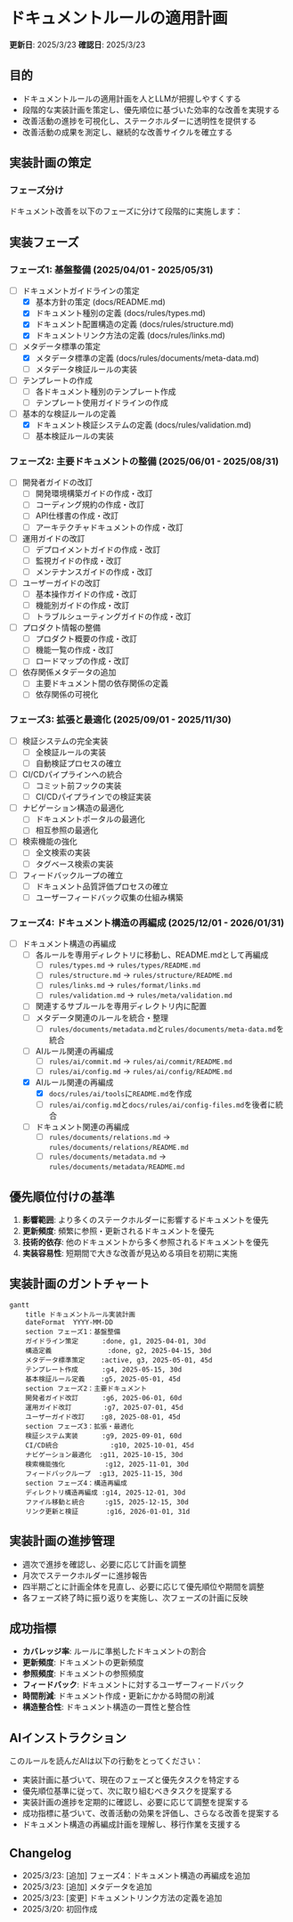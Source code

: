 # ドキュメントルールの適用計画

**更新日**: 2025/3/23
**確認日**: 2025/3/23

## 目的

- ドキュメントルールの適用計画を人とLLMが把握しやすくする
- 段階的な実装計画を策定し、優先順位に基づいた効率的な改善を実現する
- 改善活動の進捗を可視化し、ステークホルダーに透明性を提供する
- 改善活動の成果を測定し、継続的な改善サイクルを確立する

## 実装計画の策定

### フェーズ分け

ドキュメント改善を以下のフェーズに分けて段階的に実施します：

## 実装フェーズ

### フェーズ1: 基盤整備 (2025/04/01 - 2025/05/31)

- [ ] ドキュメントガイドラインの策定
  - [x] 基本方針の策定 (docs/README.md)
  - [x] ドキュメント種別の定義 (docs/rules/types.md)
  - [x] ドキュメント配置構造の定義 (docs/rules/structure.md)
  - [x] ドキュメントリンク方法の定義 (docs/rules/links.md)
- [ ] メタデータ標準の策定
  - [x] メタデータ標準の定義 (docs/rules/documents/meta-data.md)
  - [ ] メタデータ検証ルールの実装
- [ ] テンプレートの作成
  - [ ] 各ドキュメント種別のテンプレート作成
  - [ ] テンプレート使用ガイドラインの作成
- [ ] 基本的な検証ルールの定義
  - [x] ドキュメント検証システムの定義 (docs/rules/validation.md)
  - [ ] 基本検証ルールの実装

### フェーズ2: 主要ドキュメントの整備 (2025/06/01 - 2025/08/31)

- [ ] 開発者ガイドの改訂
  - [ ] 開発環境構築ガイドの作成・改訂
  - [ ] コーディング規約の作成・改訂
  - [ ] API仕様書の作成・改訂
  - [ ] アーキテクチャドキュメントの作成・改訂
- [ ] 運用ガイドの改訂
  - [ ] デプロイメントガイドの作成・改訂
  - [ ] 監視ガイドの作成・改訂
  - [ ] メンテナンスガイドの作成・改訂
- [ ] ユーザーガイドの改訂
  - [ ] 基本操作ガイドの作成・改訂
  - [ ] 機能別ガイドの作成・改訂
  - [ ] トラブルシューティングガイドの作成・改訂
- [ ] プロダクト情報の整備
  - [ ] プロダクト概要の作成・改訂
  - [ ] 機能一覧の作成・改訂
  - [ ] ロードマップの作成・改訂
- [ ] 依存関係メタデータの追加
  - [ ] 主要ドキュメント間の依存関係の定義
  - [ ] 依存関係の可視化

### フェーズ3: 拡張と最適化 (2025/09/01 - 2025/11/30)

- [ ] 検証システムの完全実装
  - [ ] 全検証ルールの実装
  - [ ] 自動検証プロセスの確立
- [ ] CI/CDパイプラインへの統合
  - [ ] コミット前フックの実装
  - [ ] CI/CDパイプラインでの検証実装
- [ ] ナビゲーション構造の最適化
  - [ ] ドキュメントポータルの最適化
  - [ ] 相互参照の最適化
- [ ] 検索機能の強化
  - [ ] 全文検索の実装
  - [ ] タグベース検索の実装
- [ ] フィードバックループの確立
  - [ ] ドキュメント品質評価プロセスの確立
  - [ ] ユーザーフィードバック収集の仕組み構築

### フェーズ4: ドキュメント構造の再編成 (2025/12/01 - 2026/01/31)

- [ ] ドキュメント構造の再編成
  - [ ] 各ルールを専用ディレクトリに移動し、README.mdとして再編成
    - [ ] `rules/types.md` → `rules/types/README.md`
    - [ ] `rules/structure.md` → `rules/structure/README.md`
    - [ ] `rules/links.md` → `rules/format/links.md`
    - [ ] `rules/validation.md` → `rules/meta/validation.md`
  - [ ] 関連するサブルールを専用ディレクトリ内に配置
  - [ ] メタデータ関連のルールを統合・整理
    - [ ] `rules/documents/metadata.md`と`rules/documents/meta-data.md`を統合
  - [ ] AIルール関連の再編成
    - [ ] `rules/ai/commit.md` → `rules/ai/commit/README.md`
    - [ ] `rules/ai/config.md` → `rules/ai/config/README.md`
  - [x] AIルール関連の再編成
    - [x] `docs/rules/ai/tools`に`README.md`を作成
    - [ ] `rules/ai/config.md`と`docs/rules/ai/config-files.md`を後者に統合
  - [ ] ドキュメント関連の再編成
    - [ ] `rules/documents/relations.md` → `rules/documents/relations/README.md`
    - [ ] `rules/documents/metadata.md` → `rules/documents/metadata/README.md`

## 優先順位付けの基準

1. **影響範囲**: より多くのステークホルダーに影響するドキュメントを優先
2. **更新頻度**: 頻繁に参照・更新されるドキュメントを優先
3. **技術的依存**: 他のドキュメントから多く参照されるドキュメントを優先
4. **実装容易性**: 短期間で大きな改善が見込める項目を初期に実施

## 実装計画のガントチャート

```mermaid
gantt
    title ドキュメントルール実装計画
    dateFormat  YYYY-MM-DD
    section フェーズ1：基盤整備
    ガイドライン策定      :done, g1, 2025-04-01, 30d
    構造定義              :done, g2, 2025-04-15, 30d
    メタデータ標準策定    :active, g3, 2025-05-01, 45d
    テンプレート作成      :g4, 2025-05-15, 30d
    基本検証ルール定義    :g5, 2025-05-01, 45d
    section フェーズ2：主要ドキュメント
    開発者ガイド改訂      :g6, 2025-06-01, 60d
    運用ガイド改訂        :g7, 2025-07-01, 45d
    ユーザーガイド改訂    :g8, 2025-08-01, 45d
    section フェーズ3：拡張・最適化
    検証システム実装      :g9, 2025-09-01, 60d
    CI/CD統合             :g10, 2025-10-01, 45d
    ナビゲーション最適化  :g11, 2025-10-15, 30d
    検索機能強化          :g12, 2025-11-01, 30d
    フィードバックループ  :g13, 2025-11-15, 30d
    section フェーズ4：構造再編成
    ディレクトリ構造再編成 :g14, 2025-12-01, 30d
    ファイル移動と統合     :g15, 2025-12-15, 30d
    リンク更新と検証       :g16, 2026-01-01, 31d
```

## 実装計画の進捗管理

- 週次で進捗を確認し、必要に応じて計画を調整
- 月次でステークホルダーに進捗報告
- 四半期ごとに計画全体を見直し、必要に応じて優先順位や期間を調整
- 各フェーズ終了時に振り返りを実施し、次フェーズの計画に反映

## 成功指標

- **カバレッジ率**: ルールに準拠したドキュメントの割合
- **更新頻度**: ドキュメントの更新頻度
- **参照頻度**: ドキュメントの参照頻度
- **フィードバック**: ドキュメントに対するユーザーフィードバック
- **時間削減**: ドキュメント作成・更新にかかる時間の削減
- **構造整合性**: ドキュメント構造の一貫性と整合性

## AIインストラクション

このルールを読んだAIは以下の行動をとってください：

- 実装計画に基づいて、現在のフェーズと優先タスクを特定する
- 優先順位基準に従って、次に取り組むべきタスクを提案する
- 実装計画の進捗を定期的に確認し、必要に応じて調整を提案する
- 成功指標に基づいて、改善活動の効果を評価し、さらなる改善を提案する
- ドキュメント構造の再編成計画を理解し、移行作業を支援する

## Changelog

- 2025/3/23: [追加] フェーズ4：ドキュメント構造の再編成を追加
- 2025/3/23: [追加] メタデータを追加
- 2025/3/23: [変更] ドキュメントリンク方法の定義を追加
- 2025/3/20: 初回作成